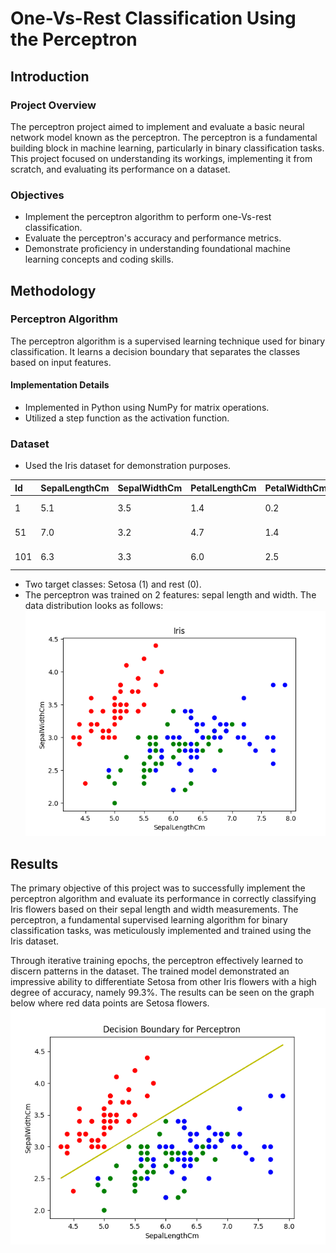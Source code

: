 # One-Vs-Rest Classification Using the Perceptron

## Introduction

### Project Overview
The perceptron project aimed to implement and evaluate a basic neural network model known as the perceptron. The perceptron is a fundamental building block in machine learning, particularly in binary classification tasks. This project focused on understanding its workings, implementing it from scratch, and evaluating its performance on a dataset.

### Objectives
- Implement the perceptron algorithm to perform one-Vs-rest classification.
- Evaluate the perceptron's accuracy and performance metrics.
- Demonstrate proficiency in understanding foundational machine learning concepts and coding skills.

## Methodology

### Perceptron Algorithm
The perceptron algorithm is a supervised learning technique used for binary classification. It learns a decision boundary that separates the classes based on input features.

#### Implementation Details
- Implemented in Python using NumPy for matrix operations.
- Utilized a step function as the activation function.

### Dataset
- Used the Iris dataset for demonstration purposes.

| Id | SepalLengthCm | SepalWidthCm | PetalLengthCm | PetalWidthCm | Species |
| :--| :------------ | :----------- | :------------ | :----------- | :------ |
| 1  | 5.1 | 3.5 | 1.4 | 0.2 | Iris-setosa |
| 51 | 7.0 | 3.2 | 4.7 | 1.4 | Iris-versicolor |
| 101 | 6.3 | 3.3 | 6.0 | 2.5 | Iris-virginica |

- Two target classes: Setosa (1) and rest (0).
- The perceptron was trained on 2 features: sepal length and width. The data distribution looks as follows:
![Scatter plot of Iris flowers](Iris.png)

## Results
The primary objective of this project was to successfully implement the perceptron algorithm and evaluate its performance in correctly classifying Iris flowers based on their sepal length and width measurements. The perceptron, a fundamental supervised learning algorithm for binary classification tasks, was meticulously implemented and trained using the Iris dataset.

Through iterative training epochs, the perceptron effectively learned to discern patterns in the dataset. The trained model demonstrated an impressive ability to differentiate Setosa from other Iris flowers with a high degree of accuracy, namely 99.3%. The results can be seen on the graph below where red data points are Setosa flowers.
![Decision boundary for Perceptron](Decision%20Boundary%20for%20Perceptron.png)
